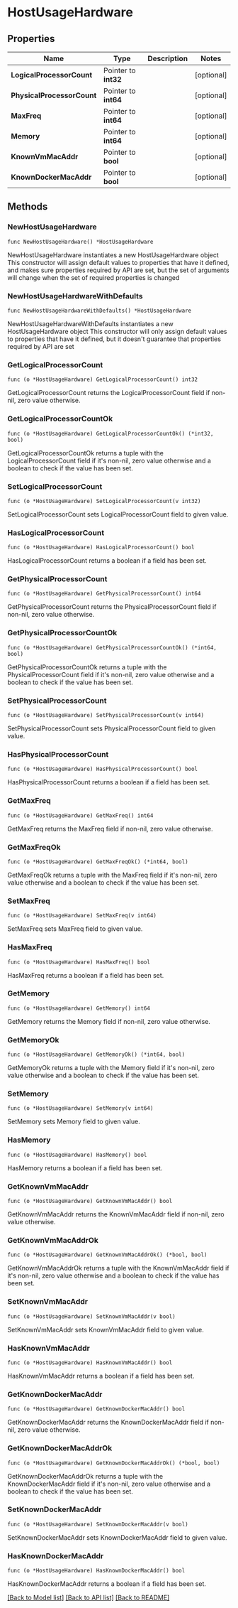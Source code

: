 # HostUsageHardware

## Properties

Name | Type | Description | Notes
------------ | ------------- | ------------- | -------------
**LogicalProcessorCount** | Pointer to **int32** |  | [optional] 
**PhysicalProcessorCount** | Pointer to **int64** |  | [optional] 
**MaxFreq** | Pointer to **int64** |  | [optional] 
**Memory** | Pointer to **int64** |  | [optional] 
**KnownVmMacAddr** | Pointer to **bool** |  | [optional] 
**KnownDockerMacAddr** | Pointer to **bool** |  | [optional] 

## Methods

### NewHostUsageHardware

`func NewHostUsageHardware() *HostUsageHardware`

NewHostUsageHardware instantiates a new HostUsageHardware object
This constructor will assign default values to properties that have it defined,
and makes sure properties required by API are set, but the set of arguments
will change when the set of required properties is changed

### NewHostUsageHardwareWithDefaults

`func NewHostUsageHardwareWithDefaults() *HostUsageHardware`

NewHostUsageHardwareWithDefaults instantiates a new HostUsageHardware object
This constructor will only assign default values to properties that have it defined,
but it doesn't guarantee that properties required by API are set

### GetLogicalProcessorCount

`func (o *HostUsageHardware) GetLogicalProcessorCount() int32`

GetLogicalProcessorCount returns the LogicalProcessorCount field if non-nil, zero value otherwise.

### GetLogicalProcessorCountOk

`func (o *HostUsageHardware) GetLogicalProcessorCountOk() (*int32, bool)`

GetLogicalProcessorCountOk returns a tuple with the LogicalProcessorCount field if it's non-nil, zero value otherwise
and a boolean to check if the value has been set.

### SetLogicalProcessorCount

`func (o *HostUsageHardware) SetLogicalProcessorCount(v int32)`

SetLogicalProcessorCount sets LogicalProcessorCount field to given value.

### HasLogicalProcessorCount

`func (o *HostUsageHardware) HasLogicalProcessorCount() bool`

HasLogicalProcessorCount returns a boolean if a field has been set.

### GetPhysicalProcessorCount

`func (o *HostUsageHardware) GetPhysicalProcessorCount() int64`

GetPhysicalProcessorCount returns the PhysicalProcessorCount field if non-nil, zero value otherwise.

### GetPhysicalProcessorCountOk

`func (o *HostUsageHardware) GetPhysicalProcessorCountOk() (*int64, bool)`

GetPhysicalProcessorCountOk returns a tuple with the PhysicalProcessorCount field if it's non-nil, zero value otherwise
and a boolean to check if the value has been set.

### SetPhysicalProcessorCount

`func (o *HostUsageHardware) SetPhysicalProcessorCount(v int64)`

SetPhysicalProcessorCount sets PhysicalProcessorCount field to given value.

### HasPhysicalProcessorCount

`func (o *HostUsageHardware) HasPhysicalProcessorCount() bool`

HasPhysicalProcessorCount returns a boolean if a field has been set.

### GetMaxFreq

`func (o *HostUsageHardware) GetMaxFreq() int64`

GetMaxFreq returns the MaxFreq field if non-nil, zero value otherwise.

### GetMaxFreqOk

`func (o *HostUsageHardware) GetMaxFreqOk() (*int64, bool)`

GetMaxFreqOk returns a tuple with the MaxFreq field if it's non-nil, zero value otherwise
and a boolean to check if the value has been set.

### SetMaxFreq

`func (o *HostUsageHardware) SetMaxFreq(v int64)`

SetMaxFreq sets MaxFreq field to given value.

### HasMaxFreq

`func (o *HostUsageHardware) HasMaxFreq() bool`

HasMaxFreq returns a boolean if a field has been set.

### GetMemory

`func (o *HostUsageHardware) GetMemory() int64`

GetMemory returns the Memory field if non-nil, zero value otherwise.

### GetMemoryOk

`func (o *HostUsageHardware) GetMemoryOk() (*int64, bool)`

GetMemoryOk returns a tuple with the Memory field if it's non-nil, zero value otherwise
and a boolean to check if the value has been set.

### SetMemory

`func (o *HostUsageHardware) SetMemory(v int64)`

SetMemory sets Memory field to given value.

### HasMemory

`func (o *HostUsageHardware) HasMemory() bool`

HasMemory returns a boolean if a field has been set.

### GetKnownVmMacAddr

`func (o *HostUsageHardware) GetKnownVmMacAddr() bool`

GetKnownVmMacAddr returns the KnownVmMacAddr field if non-nil, zero value otherwise.

### GetKnownVmMacAddrOk

`func (o *HostUsageHardware) GetKnownVmMacAddrOk() (*bool, bool)`

GetKnownVmMacAddrOk returns a tuple with the KnownVmMacAddr field if it's non-nil, zero value otherwise
and a boolean to check if the value has been set.

### SetKnownVmMacAddr

`func (o *HostUsageHardware) SetKnownVmMacAddr(v bool)`

SetKnownVmMacAddr sets KnownVmMacAddr field to given value.

### HasKnownVmMacAddr

`func (o *HostUsageHardware) HasKnownVmMacAddr() bool`

HasKnownVmMacAddr returns a boolean if a field has been set.

### GetKnownDockerMacAddr

`func (o *HostUsageHardware) GetKnownDockerMacAddr() bool`

GetKnownDockerMacAddr returns the KnownDockerMacAddr field if non-nil, zero value otherwise.

### GetKnownDockerMacAddrOk

`func (o *HostUsageHardware) GetKnownDockerMacAddrOk() (*bool, bool)`

GetKnownDockerMacAddrOk returns a tuple with the KnownDockerMacAddr field if it's non-nil, zero value otherwise
and a boolean to check if the value has been set.

### SetKnownDockerMacAddr

`func (o *HostUsageHardware) SetKnownDockerMacAddr(v bool)`

SetKnownDockerMacAddr sets KnownDockerMacAddr field to given value.

### HasKnownDockerMacAddr

`func (o *HostUsageHardware) HasKnownDockerMacAddr() bool`

HasKnownDockerMacAddr returns a boolean if a field has been set.


[[Back to Model list]](../README.md#documentation-for-models) [[Back to API list]](../README.md#documentation-for-api-endpoints) [[Back to README]](../README.md)


